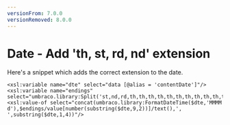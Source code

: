 ```yaml
---
versionFrom: 7.0.0
versionRemoved: 8.0.0
---
```


# Date - Add 'th, st, rd, nd' extension
Here's a snippet which adds the correct extension to the date.

    <xsl:variable name="dte" select="data [@alias = 'contentDate']"/>
    <xsl:variable name="endings" select="umbraco.library:Split('st,nd,rd,th,th,th,th,th,th,th,th,th,th,th,th,th,th,th,th,th,st,nd,rd,th,th,th,th,th,th,th,st',',')"/>
    <xsl:value-of select="concat(umbraco.library:FormatDateTime($dte,'MMMM d'),$endings/value[number(substring($dte,9,2))]/text(),', ',substring($dte,1,4))"/>
